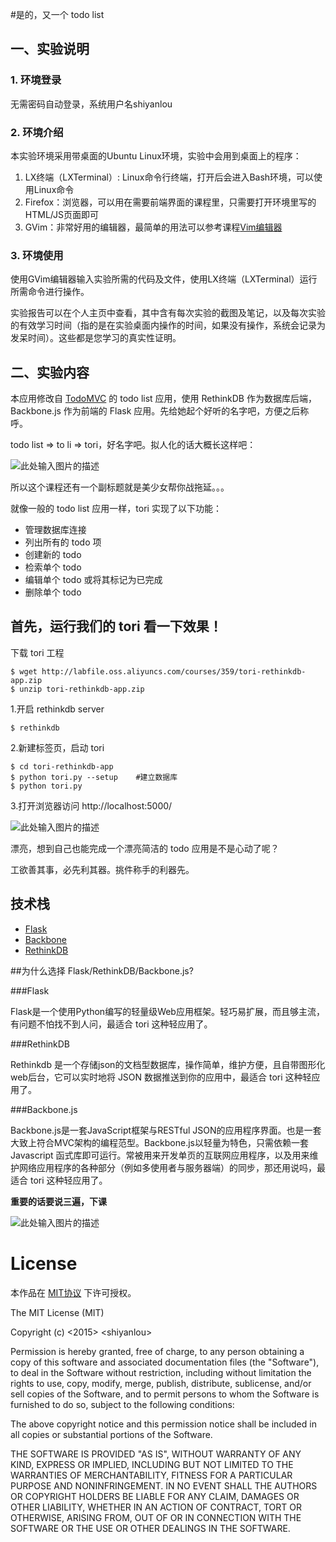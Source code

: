 #是的，又一个 todo list

## 一、实验说明


### 1. 环境登录

无需密码自动登录，系统用户名shiyanlou

### 2. 环境介绍

本实验环境采用带桌面的Ubuntu Linux环境，实验中会用到桌面上的程序：

1. LX终端（LXTerminal）: Linux命令行终端，打开后会进入Bash环境，可以使用Linux命令
2. Firefox：浏览器，可以用在需要前端界面的课程里，只需要打开环境里写的HTML/JS页面即可
3. GVim：非常好用的编辑器，最简单的用法可以参考课程[Vim编辑器](http://www.shiyanlou.com/courses/2)

### 3. 环境使用

使用GVim编辑器输入实验所需的代码及文件，使用LX终端（LXTerminal）运行所需命令进行操作。


实验报告可以在个人主页中查看，其中含有每次实验的截图及笔记，以及每次实验的有效学习时间（指的是在实验桌面内操作的时间，如果没有操作，系统会记录为发呆时间）。这些都是您学习的真实性证明。


## 二、实验内容

本应用修改自 [TodoMVC](http://todomvc.com/) 的 todo list 应用，使用 RethinkDB 作为数据库后端，Backbone.js 作为前端的 Flask 应用。先给她起个好听的名字吧，方便之后称呼。

todo list =&gt; to li =&gt; tori，好名字吧。拟人化的话大概长这样吧：

![此处输入图片的描述](https://dn-anything-about-doc.qbox.me/document-uid8834labid1130timestamp1468333456866.png/wm)

所以这个课程还有一个副标题就是美少女帮你战拖延。。。

就像一般的 todo list 应用一样，tori 实现了以下功能：

* 管理数据库连接
* 列出所有的 todo 项
* 创建新的 todo
* 检索单个 todo
* 编辑单个 todo 或将其标记为已完成
* 删除单个 todo


## 首先，运行我们的 tori 看一下效果！

下载 tori 工程

    $ wget http://labfile.oss.aliyuncs.com/courses/359/tori-rethinkdb-app.zip
    $ unzip tori-rethinkdb-app.zip

1.开启 rethinkdb server
    
    $ rethinkdb

2.新建标签页，启动 tori
    
    $ cd tori-rethinkdb-app
    $ python tori.py --setup    #建立数据库
    $ python tori.py

3.打开浏览器访问 http://localhost:5000/

![此处输入图片的描述](https://dn-anything-about-doc.qbox.me/document-uid8834labid1130timestamp1436856242258.png?watermark/1/image/aHR0cDovL3N5bC1zdGF0aWMucWluaXVkbi5jb20vaW1nL3dhdGVybWFyay5wbmc=/dissolve/60/gravity/SouthEast/dx/0/dy/10)


漂亮，想到自己也能完成一个漂亮简洁的 todo 应用是不是心动了呢？

工欲善其事，必先利其器。挑件称手的利器先。

## 技术栈 

* [Flask](http://flask.pocoo.org)
* [Backbone](http://backbonejs.org)
* [RethinkDB](http://www.rethinkdb.com)

##为什么选择 Flask/RethinkDB/Backbone.js?

###Flask

Flask是一个使用Python编写的轻量级Web应用框架。轻巧易扩展，而且够主流，有问题不怕找不到人问，最适合 tori 这种轻应用了。

###RethinkDB

Rethinkdb 是一个存储json的文档型数据库，操作简单，维护方便，且自带图形化web后台，它可以实时地将 JSON 数据推送到你的应用中，最适合 tori 这种轻应用了。

###Backbone.js

Backbone.js是一套JavaScript框架与RESTful JSON的应用程序界面。也是一套大致上符合MVC架构的编程范型。Backbone.js以轻量为特色，只需依赖一套Javascript 函式库即可运行。常被用来开发单页的互联网应用程序，以及用来维护网络应用程序的各种部分（例如多使用者与服务器端）的同步，那还用说吗，最适合 tori 这种轻应用了。


**重要的话要说三遍，下课**

![此处输入图片的描述](https://dn-anything-about-doc.qbox.me/document-uid8834labid1130timestamp1436843919332.png?watermark/1/image/aHR0cDovL3N5bC1zdGF0aWMucWluaXVkbi5jb20vaW1nL3dhdGVybWFyay5wbmc=/dissolve/60/gravity/SouthEast/dx/0/dy/10)

# License #

本作品在 [MIT协议](http://opensource.org/licenses/mit-license.php) 下许可授权。

The MIT License (MIT)

Copyright (c) &lt;2015&gt; &lt;shiyanlou&gt;

Permission is hereby granted, free of charge, to any person obtaining a copy
of this software and associated documentation files (the &#34;Software&#34;), to deal
in the Software without restriction, including without limitation the rights
to use, copy, modify, merge, publish, distribute, sublicense, and/or sell
copies of the Software, and to permit persons to whom the Software is
furnished to do so, subject to the following conditions:

The above copyright notice and this permission notice shall be included in
all copies or substantial portions of the Software.

THE SOFTWARE IS PROVIDED &#34;AS IS&#34;, WITHOUT WARRANTY OF ANY KIND, EXPRESS OR
IMPLIED, INCLUDING BUT NOT LIMITED TO THE WARRANTIES OF MERCHANTABILITY,
FITNESS FOR A PARTICULAR PURPOSE AND NONINFRINGEMENT. IN NO EVENT SHALL THE
AUTHORS OR COPYRIGHT HOLDERS BE LIABLE FOR ANY CLAIM, DAMAGES OR OTHER
LIABILITY, WHETHER IN AN ACTION OF CONTRACT, TORT OR OTHERWISE, ARISING FROM,
OUT OF OR IN CONNECTION WITH THE SOFTWARE OR THE USE OR OTHER DEALINGS IN
THE SOFTWARE.
